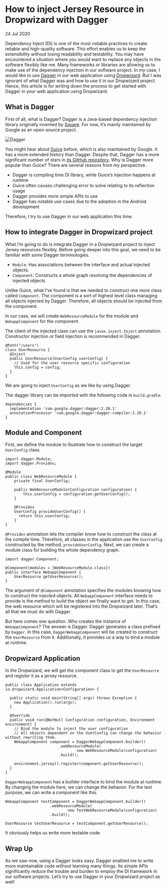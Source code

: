 # How to inject Jersey Resource in Dropwizard with Dagger

24 Jul 2020

Dependency Inject (DI) is one of the most notable practices to create reliable and high-quality software. This effort enables us to keep the extensibility without losing readability and testability. You may have encountered a situation where you would want to replace any objects in the software flexibly like me. Many frameworks or libraries are allowing us to make use of the dependency injection in our software project. In my case, I would like to use [Dagger](https://dagger.dev/) in our web application using [Dropwizard](https://www.dropwizard.io/). But I was ignorant of what Dagger was and how to use it in our Dropwizard project. Hence, this article is for writing down the process to get started with Dagger in your web application using Dropwizard.

## What is Dagger

First of all, what is Dagger? Dagger is a Java-based dependency injection library originally invented by [Square](https://squareup.com/). For now, it’s mainly maintained by Google as an open-source project.

![Dagger](https://www.lewuathe.com/assets/img/posts/2020-07-24-how-to-inject-jersey-resource-in-dropwizard-with-dagger/dagger.png)

You might hear about [Guice](https://github.com/google/guice) before, which is also maintained by Google. It has a more extended history than Dagger. Despite that, Dagger has a more significant number of stars in [its GitHub repository](https://github.com/google/dagger). Why is Dagger more popular than Guice? There are several reasons from my perspective.

- Dagger is compiling time DI library, while Guice’s injection happens at runtime
- Guice often causes challenging error to solve relating to its reflection usage
- Dagger provides more simple APIs to use
- Dagger has notable use cases due to the adoption in the Android development

Therefore, I try to use Dagger in our web application this time.

## How to integrate Dagger in Dropwizard project

What I’m going to do is integrate Dagger in a Dropwizard project to inject Jersey resources flexibly. Before going deeper into this goal, we need to be familiar with some Dagger terminologies.

- `Module`: Has associations between the interface and actual injected objects.
- `Component`: Constructs a whole graph resolving the dependencies of injected objects

Unlike Guice, what I’ve found is that we needed to construct one more class called `Component`. The component is a sort of highest level class managing all objects injected by Dagger. Therefore, all objects should be injected from the component.

In our case, we will create `WebResourceModule` for the module and `WebappComponent` for the component.

The client of the injected class can use the `javax.inject.Inject` annotation. Constructor injection or field injection is recommended in Dagger.

```
@Path("/users")
class UserResource {
  @Inject
  public UserResource(UserConfig userConfig) {
    // Used for the user resource specific configuration
    this.config = config;
  }
}
```

We are going to inject `UserConfig` as we like by using Dagger.

The dagger library can be imported with the following code in `build.gradle`.

```
dependencies {
  implementation 'com.google.dagger:dagger:2.28.1'
  annotationProcessor 'com.google.dagger:dagger-compiler:2.28.1'
}
```

## Module and Component

First, we define the module to illustrate how to construct the target `UserConfig` class.

```
import dagger.Module;
import dagger.Provides;

@Module
public class WebResourceModule {
    private final UserConfig;

    public WebResourceModule(Configuration configuration) {
        this.userConfig = configuration.getUserConfig();
    }

    @Provides
    UserConfig provideUserConfig() {
      return this.userConfig;
    }
}
```

`@Provides` annotation lets the compiler know how to construct the class at the compile time. Therefore, all classes in the application use the `UserConfig` constructed by the method, `provideUserConfig`. Next, we can create a module class for building the whole dependency graph.

```
import dagger.Component;

@Component(modules = {WebResourceModule.class})
public interface WebappComponent {
    UserResource getUserResource();
}
```

The argument of `@Component` annotation specifies the modules knowing how to construct the injected objects. All `WebappComponent` interface needs to provide is the method to build the object we finally want to get. In this case, the web resource which will be registered into the Dropwizard later. That’s all that we must do with Dagger.

But here comes one question. Who creates the instance of `WebappComponent`? The answer is Dagger. Dagger generates a class prefixed by `Dagger`. In this case, `DaggerWebappComponent` will be created to construct the `UserResource` from it. Additionally, it provides us a way to bind a module at runtime.

## Dropwizard Application

In the Dropwizard, we will get the component class to get the `UserResource` and register it as a jersey resource.

```
public class Application extends io.dropwizard.Application<Configuration> {

  public static void main(String[] args) throws Exception {
    new Application().run(args);
  }

  @Override
  public void run(@NotNull Configuration configuration, Environment environment) {
    // Bind the module to inject the user configuration
    // All objects dependent on the UserConfig can change the behavior without rewriting them.
    WebappComponent component = DaggerWebappComponent.builder()
                        .webResourceModule(
                                new WebResourceModule(configuration)
                        .build();

    environment.jersey().register(component.getUserResource();
  }
}
```

`DaggerWebappComponent` has a builder interface to bind the module at runtime. By changing the module here, we can change the behavior. For the test purpose, we can write a component like this.

```
WebappComponent testComponent = DaggerWebappComponent.builder()
                    .webResourceModule(
                            new TestWebResourceModule(configuration)
                    .build();

UserResource testUserResource = testComponent.getUserResource();
```

It obviously helps us write more testable code.

## Wrap Up

As we saw now, using a Dagger looks easy. Dagger enabled me to write more maintainable code without learning many things. Its simple APIs significantly reduce the trouble and burden to employ the DI framework in our software projects. Let’s try to use Dagger in your Dropwizard project as well!